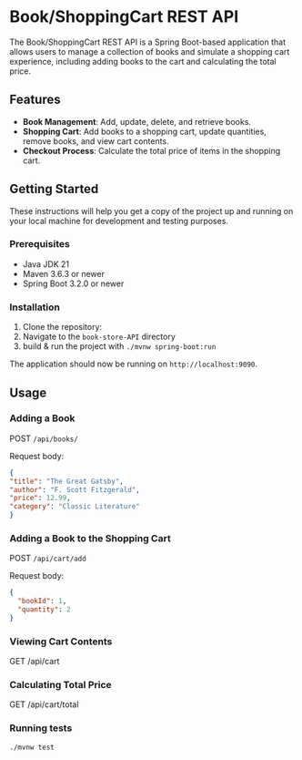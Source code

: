 # Book/ShoppingCart REST API

The Book/ShoppingCart REST API is a Spring Boot-based application that allows users to manage a collection of books and simulate a shopping cart experience, including adding books to the cart and calculating the total price.

## Features

- **Book Management**: Add, update, delete, and retrieve books.
- **Shopping Cart**: Add books to a shopping cart, update quantities, remove books, and view cart contents.
- **Checkout Process**: Calculate the total price of items in the shopping cart.

## Getting Started

These instructions will help you get a copy of the project up and running on your local machine for development and testing purposes.

### Prerequisites

- Java JDK 21
- Maven 3.6.3 or newer
- Spring Boot 3.2.0 or newer

### Installation

1. Clone the repository:
2. Navigate to the `book-store-API` directory
3. build & run the project with `./mvnw spring-boot:run`

The application should now be running on `http://localhost:9090`.

## Usage

### Adding a Book

POST `/api/books/`

Request body:
```json
{
"title": "The Great Gatsby",
"author": "F. Scott Fitzgerald",
"price": 12.99,
"category": "Classic Literature"
}
```

### Adding a Book to the Shopping Cart

POST `/api/cart/add`

Request body:
```json
{
  "bookId": 1,
  "quantity": 2
}
```

### Viewing Cart Contents
GET /api/cart

### Calculating Total Price
GET /api/cart/total

### Running tests
`./mvnw test`
